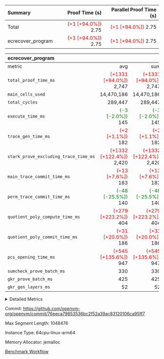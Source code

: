 | Summary | Proof Time (s) | Parallel Proof Time (s) |
|:---|---:|---:|
| Total | <span style='color: red'>(+1 [+94.0%])</span> 2.75 | <span style='color: red'>(+1 [+94.0%])</span> 2.75 |
| ecrecover_program | <span style='color: red'>(+1 [+94.0%])</span> 2.75 | <span style='color: red'>(+1 [+94.0%])</span> 2.75 |


| ecrecover_program |||||
|:---|---:|---:|---:|---:|
|metric|avg|sum|max|min|
| `total_proof_time_ms ` | <span style='color: red'>(+1331 [+94.0%])</span> 2,747 | <span style='color: red'>(+1331 [+94.0%])</span> 2,747 | <span style='color: red'>(+1331 [+94.0%])</span> 2,747 | <span style='color: red'>(+1331 [+94.0%])</span> 2,747 |
| `main_cells_used     ` |  14,470,186 |  14,470,186 |  14,470,186 |  14,470,186 |
| `total_cycles        ` |  289,447 |  289,447 |  289,447 |  289,447 |
| `execute_time_ms     ` | <span style='color: green'>(-3 [-2.0%])</span> 145 | <span style='color: green'>(-3 [-2.0%])</span> 145 | <span style='color: green'>(-3 [-2.0%])</span> 145 | <span style='color: green'>(-3 [-2.0%])</span> 145 |
| `trace_gen_time_ms   ` | <span style='color: red'>(+2 [+1.1%])</span> 182 | <span style='color: red'>(+2 [+1.1%])</span> 182 | <span style='color: red'>(+2 [+1.1%])</span> 182 | <span style='color: red'>(+2 [+1.1%])</span> 182 |
| `stark_prove_excluding_trace_time_ms` | <span style='color: red'>(+1332 [+122.4%])</span> 2,420 | <span style='color: red'>(+1332 [+122.4%])</span> 2,420 | <span style='color: red'>(+1332 [+122.4%])</span> 2,420 | <span style='color: red'>(+1332 [+122.4%])</span> 2,420 |
| `main_trace_commit_time_ms` | <span style='color: red'>(+13 [+7.6%])</span> 183 | <span style='color: red'>(+13 [+7.6%])</span> 183 | <span style='color: red'>(+13 [+7.6%])</span> 183 | <span style='color: red'>(+13 [+7.6%])</span> 183 |
| `perm_trace_commit_time_ms` | <span style='color: green'>(-48 [-25.5%])</span> 140 | <span style='color: green'>(-48 [-25.5%])</span> 140 | <span style='color: green'>(-48 [-25.5%])</span> 140 | <span style='color: green'>(-48 [-25.5%])</span> 140 |
| `quotient_poly_compute_time_ms` | <span style='color: red'>(+279 [+223.2%])</span> 404 | <span style='color: red'>(+279 [+223.2%])</span> 404 | <span style='color: red'>(+279 [+223.2%])</span> 404 | <span style='color: red'>(+279 [+223.2%])</span> 404 |
| `quotient_poly_commit_time_ms` | <span style='color: red'>(+31 [+20.0%])</span> 186 | <span style='color: red'>(+31 [+20.0%])</span> 186 | <span style='color: red'>(+31 [+20.0%])</span> 186 | <span style='color: red'>(+31 [+20.0%])</span> 186 |
| `pcs_opening_time_ms ` | <span style='color: red'>(+545 [+135.6%])</span> 947 | <span style='color: red'>(+545 [+135.6%])</span> 947 | <span style='color: red'>(+545 [+135.6%])</span> 947 | <span style='color: red'>(+545 [+135.6%])</span> 947 |
| `sumcheck_prove_batch_ms` |  330 |  330 |  330 |  330 |
| `gkr_prove_batch_ms  ` |  425 |  425 |  425 |  425 |
| `gkr_gen_layers_ms   ` |  52 |  52 |  52 |  52 |



<details>
<summary>Detailed Metrics</summary>

|  | generate_perm_trace_time_ms |
| --- |
|  | 312 | 

| group | num_segments | keygen_time_ms | commit_exe_time_ms |
| --- | --- | --- | --- |
| ecrecover_program | 1 | 820 | 7 | 

| group | air_name | quotient_deg | interactions | constraints |
| --- | --- | --- | --- | --- |
| ecrecover_program | AccessAdapterAir<16> | 2 | 5 | 10 | 
| ecrecover_program | AccessAdapterAir<2> | 2 | 5 | 10 | 
| ecrecover_program | AccessAdapterAir<32> | 2 | 5 | 10 | 
| ecrecover_program | AccessAdapterAir<4> | 2 | 5 | 10 | 
| ecrecover_program | AccessAdapterAir<8> | 2 | 5 | 10 | 
| ecrecover_program | BitwiseOperationLookupAir<8> | 2 | 2 | 4 | 
| ecrecover_program | KeccakVmAir | 2 | 321 | 4,251 | 
| ecrecover_program | MemoryMerkleAir<8> | 2 | 4 | 37 | 
| ecrecover_program | PersistentBoundaryAir<8> | 2 | 3 | 6 | 
| ecrecover_program | PhantomAir | 2 | 3 | 4 | 
| ecrecover_program | Poseidon2PeripheryAir<BabyBearParameters>, 1> | 2 | 1 | 286 | 
| ecrecover_program | ProgramAir | 2 | 1 | 4 | 
| ecrecover_program | RangeTupleCheckerAir<2> | 2 | 1 | 4 | 
| ecrecover_program | Rv32HintStoreAir | 2 | 18 | 19 | 
| ecrecover_program | VariableRangeCheckerAir | 2 | 1 | 4 | 
| ecrecover_program | VmAirWrapper<Rv32BaseAluAdapterAir, BaseAluCoreAir<4, 8> | 2 | 20 | 26 | 
| ecrecover_program | VmAirWrapper<Rv32BaseAluAdapterAir, LessThanCoreAir<4, 8> | 2 | 18 | 32 | 
| ecrecover_program | VmAirWrapper<Rv32BaseAluAdapterAir, ShiftCoreAir<4, 8> | 2 | 24 | 80 | 
| ecrecover_program | VmAirWrapper<Rv32BranchAdapterAir, BranchEqualCoreAir<4> | 2 | 11 | 15 | 
| ecrecover_program | VmAirWrapper<Rv32BranchAdapterAir, BranchLessThanCoreAir<4, 8> | 2 | 13 | 29 | 
| ecrecover_program | VmAirWrapper<Rv32CondRdWriteAdapterAir, Rv32JalLuiCoreAir> | 2 | 10 | 13 | 
| ecrecover_program | VmAirWrapper<Rv32IsEqualModAdapterAir<2, 1, 32, 32>, ModularIsEqualCoreAir<32, 4, 8> | 2 | 25 | 213 | 
| ecrecover_program | VmAirWrapper<Rv32JalrAdapterAir, Rv32JalrCoreAir> | 2 | 16 | 13 | 
| ecrecover_program | VmAirWrapper<Rv32LoadStoreAdapterAir, LoadSignExtendCoreAir<4, 8> | 2 | 18 | 22 | 
| ecrecover_program | VmAirWrapper<Rv32LoadStoreAdapterAir, LoadStoreCoreAir<4> | 2 | 17 | 29 | 
| ecrecover_program | VmAirWrapper<Rv32MultAdapterAir, DivRemCoreAir<4, 8> | 2 | 25 | 68 | 
| ecrecover_program | VmAirWrapper<Rv32MultAdapterAir, MulHCoreAir<4, 8> | 2 | 24 | 15 | 
| ecrecover_program | VmAirWrapper<Rv32MultAdapterAir, MultiplicationCoreAir<4, 8> | 2 | 19 | 8 | 
| ecrecover_program | VmAirWrapper<Rv32RdWriteAdapterAir, Rv32AuipcCoreAir> | 2 | 12 | 9 | 
| ecrecover_program | VmAirWrapper<Rv32VecHeapAdapterAir<1, 2, 2, 32, 32>, FieldExpressionCoreAir> | 2 | 415 | 273 | 
| ecrecover_program | VmAirWrapper<Rv32VecHeapAdapterAir<2, 1, 1, 32, 32>, FieldExpressionCoreAir> | 2 | 158 | 112 | 
| ecrecover_program | VmAirWrapper<Rv32VecHeapAdapterAir<2, 2, 2, 32, 32>, FieldExpressionCoreAir> | 2 | 428 | 244 | 
| ecrecover_program | VmConnectorAir | 2 | 5 | 9 | 

| group | air_name | segment | rows | prep_cols | perm_cols | main_cols | cells |
| --- | --- | --- | --- | --- | --- | --- | --- |
| ecrecover_program | AccessAdapterAir<16> | 0 | 16,384 |  | 12 | 25 | 606,208 | 
| ecrecover_program | AccessAdapterAir<32> | 0 | 8,192 |  | 12 | 41 | 434,176 | 
| ecrecover_program | AccessAdapterAir<4> | 0 | 64 |  | 12 | 13 | 1,600 | 
| ecrecover_program | AccessAdapterAir<8> | 0 | 32,768 |  | 12 | 17 | 950,272 | 
| ecrecover_program | BitwiseOperationLookupAir<8> | 0 | 65,536 | 3 | 12 | 2 | 917,504 | 
| ecrecover_program | KeccakVmAir | 0 | 128 |  | 12 | 3,163 | 406,400 | 
| ecrecover_program | MemoryMerkleAir<8> | 0 | 4,096 |  | 12 | 32 | 180,224 | 
| ecrecover_program | PersistentBoundaryAir<8> | 0 | 4,096 |  | 12 | 20 | 131,072 | 
| ecrecover_program | PhantomAir | 0 | 16 |  | 12 | 6 | 288 | 
| ecrecover_program | Poseidon2PeripheryAir<BabyBearParameters>, 1> | 0 | 4,096 |  | 12 | 300 | 1,277,952 | 
| ecrecover_program | ProgramAir | 0 | 16,384 |  | 12 | 10 | 360,448 | 
| ecrecover_program | RangeTupleCheckerAir<2> | 0 | 524,288 | 2 | 12 | 1 | 6,815,744 | 
| ecrecover_program | Rv32HintStoreAir | 0 | 256 |  | 12 | 32 | 11,264 | 
| ecrecover_program | VariableRangeCheckerAir | 0 | 262,144 | 2 | 12 | 1 | 3,407,872 | 
| ecrecover_program | VmAirWrapper<Rv32BaseAluAdapterAir, BaseAluCoreAir<4, 8> | 0 | 131,072 |  | 12 | 36 | 6,291,456 | 
| ecrecover_program | VmAirWrapper<Rv32BaseAluAdapterAir, LessThanCoreAir<4, 8> | 0 | 4,096 |  | 12 | 37 | 200,704 | 
| ecrecover_program | VmAirWrapper<Rv32BaseAluAdapterAir, ShiftCoreAir<4, 8> | 0 | 16,384 |  | 12 | 53 | 1,064,960 | 
| ecrecover_program | VmAirWrapper<Rv32BranchAdapterAir, BranchEqualCoreAir<4> | 0 | 16,384 |  | 12 | 26 | 622,592 | 
| ecrecover_program | VmAirWrapper<Rv32BranchAdapterAir, BranchLessThanCoreAir<4, 8> | 0 | 32,768 |  | 12 | 32 | 1,441,792 | 
| ecrecover_program | VmAirWrapper<Rv32CondRdWriteAdapterAir, Rv32JalLuiCoreAir> | 0 | 8,192 |  | 12 | 18 | 245,760 | 
| ecrecover_program | VmAirWrapper<Rv32IsEqualModAdapterAir<2, 1, 32, 32>, ModularIsEqualCoreAir<32, 4, 8> | 0 | 4,096 |  | 12 | 166 | 729,088 | 
| ecrecover_program | VmAirWrapper<Rv32JalrAdapterAir, Rv32JalrCoreAir> | 0 | 8,192 |  | 12 | 28 | 327,680 | 
| ecrecover_program | VmAirWrapper<Rv32LoadStoreAdapterAir, LoadSignExtendCoreAir<4, 8> | 0 | 4,096 |  | 12 | 36 | 196,608 | 
| ecrecover_program | VmAirWrapper<Rv32LoadStoreAdapterAir, LoadStoreCoreAir<4> | 0 | 131,072 |  | 12 | 41 | 6,946,816 | 
| ecrecover_program | VmAirWrapper<Rv32MultAdapterAir, MulHCoreAir<4, 8> | 0 | 8 |  | 12 | 39 | 408 | 
| ecrecover_program | VmAirWrapper<Rv32MultAdapterAir, MultiplicationCoreAir<4, 8> | 0 | 4,096 |  | 12 | 31 | 176,128 | 
| ecrecover_program | VmAirWrapper<Rv32RdWriteAdapterAir, Rv32AuipcCoreAir> | 0 | 4,096 |  | 12 | 20 | 131,072 | 
| ecrecover_program | VmAirWrapper<Rv32VecHeapAdapterAir<1, 2, 2, 32, 32>, FieldExpressionCoreAir> | 0 | 2,048 |  | 12 | 547 | 1,144,832 | 
| ecrecover_program | VmAirWrapper<Rv32VecHeapAdapterAir<2, 1, 1, 32, 32>, FieldExpressionCoreAir> | 0 | 32 |  | 12 | 263 | 8,800 | 
| ecrecover_program | VmAirWrapper<Rv32VecHeapAdapterAir<2, 2, 2, 32, 32>, FieldExpressionCoreAir> | 0 | 1,024 |  | 12 | 625 | 652,288 | 
| ecrecover_program | VmConnectorAir | 0 | 2 | 1 | 12 | 5 | 34 | 

| group | segment | trace_gen_time_ms | total_proof_time_ms | total_cycles | total_cells | sumcheck_prove_batch_ms | stark_prove_excluding_trace_time_ms | quotient_poly_compute_time_ms | quotient_poly_commit_time_ms | perm_trace_commit_time_ms | pcs_opening_time_ms | main_trace_commit_time_ms | main_cells_used | gkr_prove_batch_ms | gkr_gen_layers_ms | execute_time_ms |
| --- | --- | --- | --- | --- | --- | --- | --- | --- | --- | --- | --- | --- | --- | --- | --- | --- |
| ecrecover_program | 0 | 182 | 2,747 | 289,447 | 35,692,877 | 330 | 2,420 | 404 | 186 | 140 | 947 | 183 | 14,470,186 | 425 | 52 | 145 | 

| group | segment | trace_height_constraint | weighted_sum | threshold |
| --- | --- | --- | --- | --- |
| ecrecover_program | 0 | 0 | 736,214 | 2,013,265,921 | 
| ecrecover_program | 0 | 1 | 2,273,180 | 2,013,265,921 | 
| ecrecover_program | 0 | 2 | 368,107 | 2,013,265,921 | 
| ecrecover_program | 0 | 3 | 3,796,961 | 2,013,265,921 | 
| ecrecover_program | 0 | 4 | 16,384 | 2,013,265,921 | 
| ecrecover_program | 0 | 5 | 8,192 | 2,013,265,921 | 
| ecrecover_program | 0 | 6 | 882,858 | 2,013,265,921 | 
| ecrecover_program | 0 | 7 | 16,448 | 2,013,265,921 | 
| ecrecover_program | 0 | 8 | 9,036,328 | 2,013,265,921 | 

</details>


Commit: https://github.com/openvm-org/openvm/commit/76eeca79853536bc2f52a39ac83120106ca95ff7

Max Segment Length: 1048476

Instance Type: 64cpu-linux-arm64

Memory Allocator: jemalloc

[Benchmark Workflow](https://github.com/openvm-org/openvm/actions/runs/14384033632)
